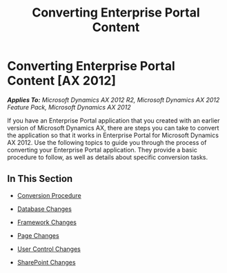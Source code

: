 ﻿---
title: Converting Enterprise Portal Content
TOCTitle: Converting Enterprise Portal Content
ms:assetid: 24c390e3-cc4f-483b-bd26-c793849328de
ms:mtpsurl: https://msdn.microsoft.com/en-us/library/Cc551034(v=AX.60)
ms:contentKeyID: 35245082
ms.date: 11/07/2012
mtps_version: v=AX.60
---

# Converting Enterprise Portal Content [AX 2012]


_**Applies To:** Microsoft Dynamics AX 2012 R2, Microsoft Dynamics AX 2012 Feature Pack, Microsoft Dynamics AX 2012_

If you have an Enterprise Portal application that you created with an earlier version of Microsoft Dynamics AX, there are steps you can take to convert the application so that it works in Enterprise Portal for Microsoft Dynamics AX 2012. Use the following topics to guide you through the process of converting your Enterprise Portal application. They provide a basic procedure to follow, as well as details about specific conversion tasks.

## In This Section

  - [Conversion Procedure](conversion-procedure.md)  

  - [Database Changes](database-changes.md)  

  - [Framework Changes](framework-changes.md)  

  - [Page Changes](page-changes.md)  

  - [User Control Changes](user-control-changes.md)  

  - [SharePoint Changes](sharepoint-changes.md)

